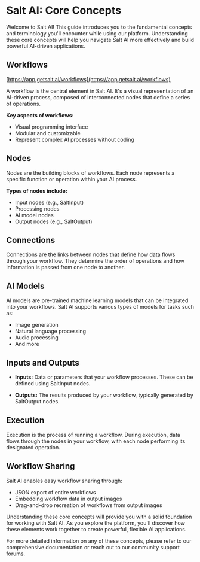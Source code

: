 # Salt AI: Core Concepts

Welcome to Salt AI! This guide introduces you to the fundamental concepts and terminology you'll encounter while using our platform. Understanding these core concepts will help you navigate Salt AI more effectively and build powerful AI-driven applications.

## Workflows

[https://app.getsalt.ai/workflows](https://app.getsalt.ai/workflows)

A workflow is the central element in Salt AI. It's a visual representation of an AI-driven process, composed of interconnected nodes that define a series of operations.

**Key aspects of workflows:**

- Visual programming interface
- Modular and customizable
- Represent complex AI processes without coding

## Nodes

Nodes are the building blocks of workflows. Each node represents a specific function or operation within your AI process.

**Types of nodes include:**

- Input nodes (e.g., SaltInput)
- Processing nodes
- AI model nodes
- Output nodes (e.g., SaltOutput)

## Connections

Connections are the links between nodes that define how data flows through your workflow. They determine the order of operations and how information is passed from one node to another.

## AI Models

AI models are pre-trained machine learning models that can be integrated into your workflows. Salt AI supports various types of models for tasks such as:

- Image generation
- Natural language processing
- Audio processing
- And more

## Inputs and Outputs

- **Inputs:** Data or parameters that your workflow processes. These can be defined using SaltInput nodes.

- **Outputs:** The results produced by your workflow, typically generated by SaltOutput nodes.

## Execution

Execution is the process of running a workflow. During execution, data flows through the nodes in your workflow, with each node performing its designated operation.

## Workflow Sharing

Salt AI enables easy workflow sharing through:

- JSON export of entire workflows
- Embedding workflow data in output images
- Drag-and-drop recreation of workflows from output images

Understanding these core concepts will provide you with a solid foundation for working with Salt AI. As you explore the platform, you'll discover how these elements work together to create powerful, flexible AI applications.

For more detailed information on any of these concepts, please refer to our comprehensive documentation or reach out to our community support forums.

